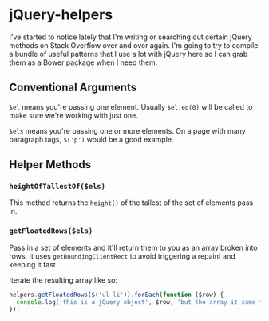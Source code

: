 # jQuery-helpers

I've started to notice lately that I'm writing or searching out certain jQuery methods
on Stack Overflow over and over again. I'm going to try to compile a bundle of useful
patterns that I use a lot with jQuery here so I can grab them as a Bower package when I need them.

## Conventional Arguments

`$el` means you're passing one element. Usually `$el.eq(0)` will be called to make sure we're working with just one.

`$els` means you're passing one or more elements. On a page with many paragraph tags, `$('p')` would be a good example.

## Helper Methods

### `heightOfTallestOf($els)`
This method returns the `height()` of the tallest of the set of elements pass in.

### `getFloatedRows($els)`
Pass in a set of elements and it'll return them to you as an array broken into rows.
It uses `getBoundingClientRect` to avoid triggering a repaint and keeping it fast.

Iterate the resulting array like so:
```javascript
helpers.getFloatedRows($('ul li')).forEach(function ($row) {
  console.log('this is a jQuery object', $row, 'but the array it came from was not');
});
```

